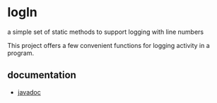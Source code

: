 # logln


a simple set of static methods to support logging 
with line numbers

This project offers a few convenient functions for 
logging activity in a program.  


## documentation

- [javadoc](http://jasonnet.github.io/logln/javadoc/)

 